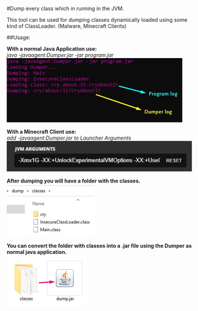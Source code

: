 #Dump every class which in running in the JVM.

This tool can be used for dumping classes dynamically loaded
using some kind of ClassLoader. (Malware, Minecraft Clients)

##Usage:

**With a normal Java Application use:**</br>
_java -javaagent:Dumper.jar -jar program.jar_</br>
![Screenshot_1](./screenshots/Screenshot_1.jpg) </br>

**With a Minecraft Client use:**</br>
_add -javaagent:Dumper.jar to Launcher Arguments_</br>
![Screenshot_2](./screenshots/Screenshot_2.jpg) </br>

**After dumping you will have a folder with the classes.**
![Screenshot_3](./screenshots/Screenshot_3.jpg) </br>

**You can convert the folder with classes into a .jar file using the Dumper as normal java application.</br>**
![Screenshot_4](./screenshots/Screenshot_4.jpg) </br>